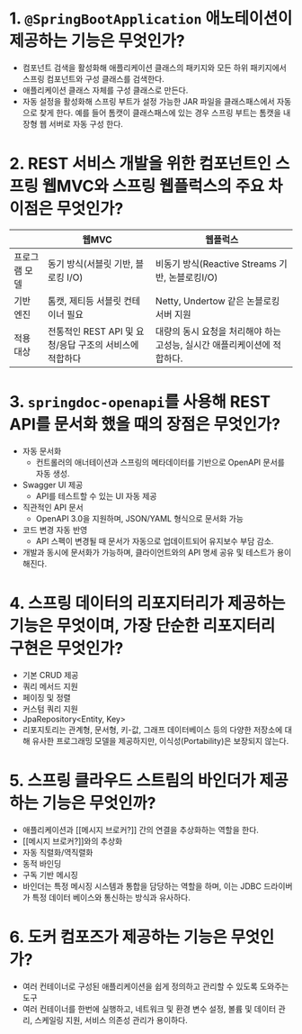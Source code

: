 # 1. `@SpringBootApplication` 애노테이션이 제공하는 기능은 무엇인가?
- 컴포넌트 검색을 활성화해 애플리케이션 클래스의 패키지와 모든 하위 패키지에서 스프링 컴포넌트와 구성 클래스를 검색한다.
- 애플리케이션 클래스 자체를 구성 클래스로 만든다.
- 자동 설정을 활성화해 스프링 부트가 설정 가능한 JAR 파일을 클래스패스에서 자동으로 찾게 한다. 예를 들어 톰캣이 클래스패스에 있는 경우 스프링 부트는 톰캣을 내장형 웹 서버로 자동 구성 한다.

# 2. REST 서비스 개발을 위한 컴포넌트인 스프링 웹MVC와 스프링 웹플럭스의 주요 차이점은 무엇인가?

|         | 웹MVC                                | 웹플럭스                                      |
| ------- | ----------------------------------- | ----------------------------------------- |
| 프로그램 모델 | 동기 방식(서블릿 기반, 블로킹 I/O)              | 비동기 방식(Reactive Streams 기반, 논블로킹I/O)      |
| 기반 엔진   | 톰캣, 제티등 서블릿 컨테이너 필요                 | Netty, Undertow 같은 논블로킹 서버 지원             |
| 적용 대상   | 전통적인 REST API 및 요청/응답 구조의 서비스에 적합하다 | 대량의 동시 요청을 처리해야 하는 고성능, 실시간 애플리케이션에 적합하다. |


# 3. `springdoc-openapi`를 사용해 REST API를 문서화 했을 때의 장점은 무엇인가?
- 자동 문서화
	- 컨트롤러의 애너테이션과 스프링의 메타데이터를 기반으로 OpenAPI 문서를 자동 생성.
- Swagger UI 제공
	- API를 테스트할 수 있는 UI 자동 제공
- 직관적인 API 문서
	- OpenAPI 3.0을 지원하며, JSON/YAML 형식으로 문서화 가능
- 코드 변경 자동 반영
	- API 스펙이 변경될 때 문서가 자동으로 업데이트되어 유지보수 부담 감소.
- 개발과 동시에 문서화가 가능하며, 클라이언트와의 API 명세 공유 및 테스트가 용이해진다.

# 4. 스프링 데이터의 리포지터리가 제공하는 기능은 무엇이며, 가장 단순한 리포지터리 구현은 무엇인가?
- 기본 CRUD 제공
- 쿼리 메서드 지원
- 페이징 및 정렬
- 커스텀 쿼리 지원
- JpaRepository<Entity, Key>
- 리포지토리는 관계형, 문서형, 키-값, 그래프 데이터베이스 등의 다양한 저장소에 대해 유사한 프로그래밍 모델을 제공하지만, 이식성(Portability)은 보장되지 않는다.

# 5. 스프링 클라우드 스트림의 바인더가 제공하는 기능은 무엇인까?
- 애플리케이션과 [[메시지 브로커?]] 간의 연결을 추상화하는 역할을 한다.
- [[메시지 브로커?]]와의 추상화
- 자동 직렬화/역직렬화
- 동적 바인딩
- 구독 기반 메시징
- 바인더는 특정 메시징 시스템과 통합을 담당하는 역할을 하며, 이는 JDBC 드라이버가 특정 데이터 베이스와 통신하는 방식과 유사하다.

# 6. 도커 컴포즈가 제공하는 기능은 무엇인가?
- 여러 컨테이너로 구성된 애플리케이션을 쉽게 정의하고 관리할 수 있도록 도와주는 도구
- 여러 컨테이너를 한번에 실행하고, 네트워크 및 환경 변수 설정, 볼륨 및 데이터 관리, 스케일링 지원, 서비스 의존성 관리가 용이하다.